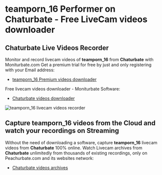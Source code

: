 # teamporn_16 Performer on Chaturbate - Free LiveCam videos downloader

## Chaturbate Live Videos Recorder

Monitor and record livecam videos of **teamporn_16** from **Chaturbate** with Moniturbate.com
Get a premium trial for free by just and only registering with your Email address:
* [teamporn_16 Premium videos downloader](https://moniturbate.com/request-demo-licence-key.html)

Free livecam videos downloader - Moniturbate Software:
* [Chaturbate videos downloader](https://moniturbate.com/moniturbate-download-software.html)

![teamporn_16 livecam videos recorder](https://peachurnet.com/templates/moniturbate-software.png)


## Capture teamporn_16 videos from the Cloud and watch your recordings on Streaming

Without the need of downloading a software, capture **teamporn_16** livecam videos from **Chaturbate** 100% online.
Watch Livecam archives from **Chaturbate** unlimitedly from thousands of existing recordings, only on Peachurbate.com and its websites network:
* [Chaturbate videos archives](https://peachurnet.com/)